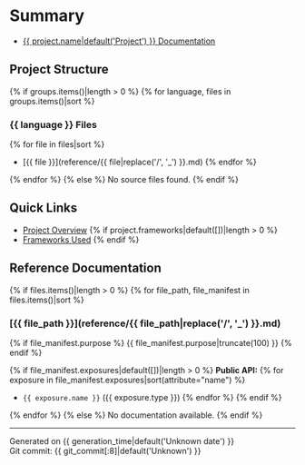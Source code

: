# Summary

- [{{ project.name|default('Project') }} Documentation](README.md)

## Project Structure

{% if groups.items()|length > 0 %}
{% for language, files in groups.items()|sort %}
### {{ language }} Files

{% for file in files|sort %}
- [{{ file }}](reference/{{ file|replace('/', '_') }}.md)
{% endfor %}

{% endfor %}
{% else %}
No source files found.
{% endif %}

## Quick Links

- [Project Overview](README.md#project-overview)
{% if project.frameworks|default([])|length > 0 %}
- [Frameworks Used](README.md#frameworks)
{% endif %}

## Reference Documentation

{% if files.items()|length > 0 %}
{% for file_path, file_manifest in files.items()|sort %}
### [{{ file_path }}](reference/{{ file_path|replace('/', '_') }}.md)

{% if file_manifest.purpose %}
{{ file_manifest.purpose|truncate(100) }}
{% endif %}

{% if file_manifest.exposures|default([])|length > 0 %}
**Public API:**
{% for exposure in file_manifest.exposures|sort(attribute="name") %}
- `{{ exposure.name }}` ({{ exposure.type }})
{% endfor %}
{% endif %}

{% endfor %}
{% else %}
No documentation available.
{% endif %}

---
Generated on {{ generation_time|default('Unknown date') }}  
Git commit: {{ git_commit[:8]|default('Unknown') }}